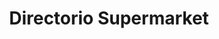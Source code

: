 ---
title: "Directorio Supermarket"
url: /buenos-aires/directorio-supermarket/
shop: supermercado
---